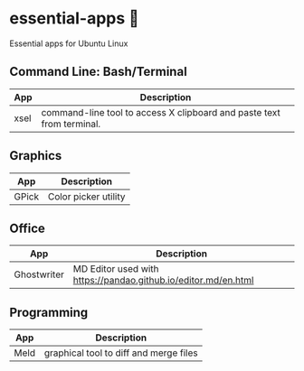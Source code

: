 # essential-apps 🐧
Essential apps for Ubuntu Linux 

## Command Line: Bash/Terminal
App  | Description
------------- | -------------
xsel  | command-line tool to access X clipboard and paste text from terminal.

## Graphics

App  | Description
------------- | -------------
GPick  | Color picker utility

## Office

App  | Description
------------- | -------------
Ghostwriter  | MD Editor used with https://pandao.github.io/editor.md/en.html

## Programming

App  | Description
------------- | -------------
Meld  | graphical tool to diff and merge files

